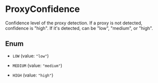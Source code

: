 

# ProxyConfidence
Confidence level of the proxy detection. If a proxy is not detected, confidence is "high". If it's detected, can be "low", "medium", or "high".


## Enum


* `LOW` (value: `"low"`)

* `MEDIUM` (value: `"medium"`)

* `HIGH` (value: `"high"`)




